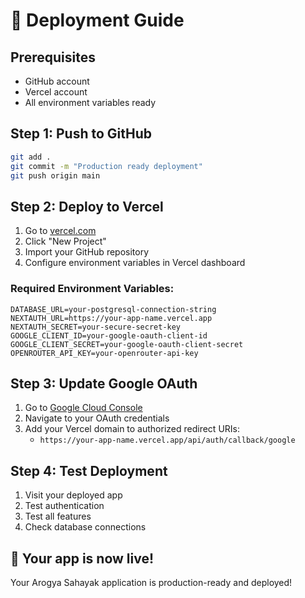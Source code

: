 # 🚀 Deployment Guide

## Prerequisites
- GitHub account
- Vercel account
- All environment variables ready

## Step 1: Push to GitHub

```bash
git add .
git commit -m "Production ready deployment"
git push origin main
```

## Step 2: Deploy to Vercel

1. Go to [vercel.com](https://vercel.com)
2. Click "New Project"
3. Import your GitHub repository
4. Configure environment variables in Vercel dashboard

### Required Environment Variables:
```
DATABASE_URL=your-postgresql-connection-string
NEXTAUTH_URL=https://your-app-name.vercel.app
NEXTAUTH_SECRET=your-secure-secret-key
GOOGLE_CLIENT_ID=your-google-oauth-client-id
GOOGLE_CLIENT_SECRET=your-google-oauth-client-secret
OPENROUTER_API_KEY=your-openrouter-api-key
```

## Step 3: Update Google OAuth

1. Go to [Google Cloud Console](https://console.cloud.google.com)
2. Navigate to your OAuth credentials
3. Add your Vercel domain to authorized redirect URIs:
   - `https://your-app-name.vercel.app/api/auth/callback/google`

## Step 4: Test Deployment

1. Visit your deployed app
2. Test authentication
3. Test all features
4. Check database connections

## 🎉 Your app is now live!

Your Arogya Sahayak application is production-ready and deployed!